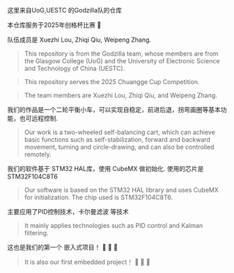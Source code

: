 
这里来自UoG,UESTC 的Godzilla队的仓库 

本仓库服务于2025年创格杯比赛 :rocket:

队伍成员是 Xuezhi Lou, Zhiqi Qiu, Weipeng Zhang. 

> This repository is from the Godzilla team, whose members are from the Glasgow College (UoG) and the University of Electronic Science and Technology of China (UESTC).

> This repository serves the 2025 Chuangge Cup Competition.

> The team members are Xuezhi Lou, Zhiqi Qiu, and Weipeng Zhang.

我们的作品是一个二轮平衡小车，可以实现自稳定，前进后退，拐弯画圈等基本功能，也可远程控制. 

> Our work is a two-wheeled self-balancing cart, which can achieve basic functions such as self-stabilization, forward and backward movement, turning and circle-drawing, and can also be controlled remotely.

我们的软件基于 STM32 HAL库，使用 CubeMX 做初始化. 使用的芯片是 STM32F104C8T6

> Our software is based on the STM32 HAL library and uses CubeMX for initialization. The chip used is STM32F104C8T6.

主要应用了PID控制技术，卡尔曼滤波 等技术

> It mainly applies technologies such as PID control and Kalman filtering.

这也是我们的第一个 嵌入式项目！ :beer: :beer: :beer: 

> It is also our first embedded project！ :beer: :beer: :beer:


